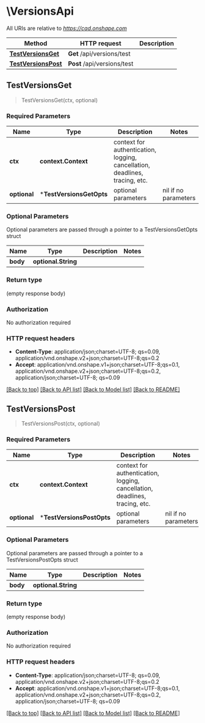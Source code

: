# \VersionsApi

All URIs are relative to *https://cad.onshape.com*

Method | HTTP request | Description
------------- | ------------- | -------------
[**TestVersionsGet**](VersionsApi.md#TestVersionsGet) | **Get** /api/versions/test | 
[**TestVersionsPost**](VersionsApi.md#TestVersionsPost) | **Post** /api/versions/test | 



## TestVersionsGet

> TestVersionsGet(ctx, optional)



### Required Parameters


Name | Type | Description  | Notes
------------- | ------------- | ------------- | -------------
**ctx** | **context.Context** | context for authentication, logging, cancellation, deadlines, tracing, etc.
 **optional** | ***TestVersionsGetOpts** | optional parameters | nil if no parameters

### Optional Parameters

Optional parameters are passed through a pointer to a TestVersionsGetOpts struct


Name | Type | Description  | Notes
------------- | ------------- | ------------- | -------------
 **body** | **optional.String**|  | 

### Return type

 (empty response body)

### Authorization

No authorization required

### HTTP request headers

- **Content-Type**: application/json;charset=UTF-8; qs=0.09, application/vnd.onshape.v2+json;charset=UTF-8;qs=0.2
- **Accept**: application/vnd.onshape.v1+json;charset=UTF-8;qs=0.1, application/vnd.onshape.v2+json;charset=UTF-8;qs=0.2, application/json;charset=UTF-8; qs=0.09

[[Back to top]](#) [[Back to API list]](../README.md#documentation-for-api-endpoints)
[[Back to Model list]](../README.md#documentation-for-models)
[[Back to README]](../README.md)


## TestVersionsPost

> TestVersionsPost(ctx, optional)



### Required Parameters


Name | Type | Description  | Notes
------------- | ------------- | ------------- | -------------
**ctx** | **context.Context** | context for authentication, logging, cancellation, deadlines, tracing, etc.
 **optional** | ***TestVersionsPostOpts** | optional parameters | nil if no parameters

### Optional Parameters

Optional parameters are passed through a pointer to a TestVersionsPostOpts struct


Name | Type | Description  | Notes
------------- | ------------- | ------------- | -------------
 **body** | **optional.String**|  | 

### Return type

 (empty response body)

### Authorization

No authorization required

### HTTP request headers

- **Content-Type**: application/json;charset=UTF-8; qs=0.09, application/vnd.onshape.v2+json;charset=UTF-8;qs=0.2
- **Accept**: application/vnd.onshape.v1+json;charset=UTF-8;qs=0.1, application/vnd.onshape.v2+json;charset=UTF-8;qs=0.2, application/json;charset=UTF-8; qs=0.09

[[Back to top]](#) [[Back to API list]](../README.md#documentation-for-api-endpoints)
[[Back to Model list]](../README.md#documentation-for-models)
[[Back to README]](../README.md)

